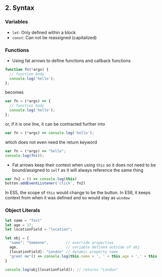 ## 2. Syntax

### Variables
- `let`: Only defined within a block
- `const`: Can not be reassigned (capitalized)

### Functions
- Using fat arrows to define functions and callback functions

```javascript
function fn(*args) {
  // function body
  console.log('hello');
};
```
becomes
```javascript
var fn = (*args) => {
  // function body
  console.log('hello');
};
```
or, if it is one line, it can be contracted further into
```javascript
var fn = (*args) => console.log('hello');
```
which does not even need the return keyword
```javascript
var fn = (*args) => "hello";
console.log(fn());
```

- Fat arrows keep their context when using `this` so it does not need to be bound/assigned to `self` as it will always reference the same thing

```javascript
var fn2 = () => console.log(this)
button.addEventListener('click', fn2)
```

In ES5, the scope of `this` would change to be the button.
In ES6, it keeps context from when it was defined and so would stay as `window`


### Object Literals
```javascript
let name = "Test"
let age = 27;
let locationField = "location";

let obj = {
  "name": "Someone",        // override properties
  age,                      // variable defined outside of obj
  [locationField]: "London" // dynamic property name
  "greet me"() => console.log(this.name + ', ' + this.age + ',' + this.location) // declare a function
}

console.log(obj[locationField]); // returns "London"
```

